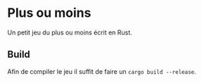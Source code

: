 # Plus ou moins
Un petit jeu du plus ou moins écrit en Rust.

## Build
Afin de compiler le jeu il suffit de faire un `cargo build --release`.